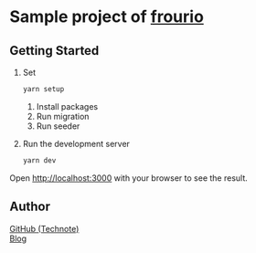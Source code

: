 # Sample project of [frourio](https://github.com/frouriojs/frourio)

<!-- START doctoc -->
<!-- END doctoc -->

## Getting Started

1. Set
   ```bash
   yarn setup
   ```

   1. Install packages
   1. Run migration
   1. Run seeder

1. Run the development server
   ```bash
   yarn dev
   ```

Open [http://localhost:3000](http://localhost:3000) with your browser to see the result.

## Author
[GitHub (Technote)](https://github.com/technote-space)  
[Blog](https://technote.space)
